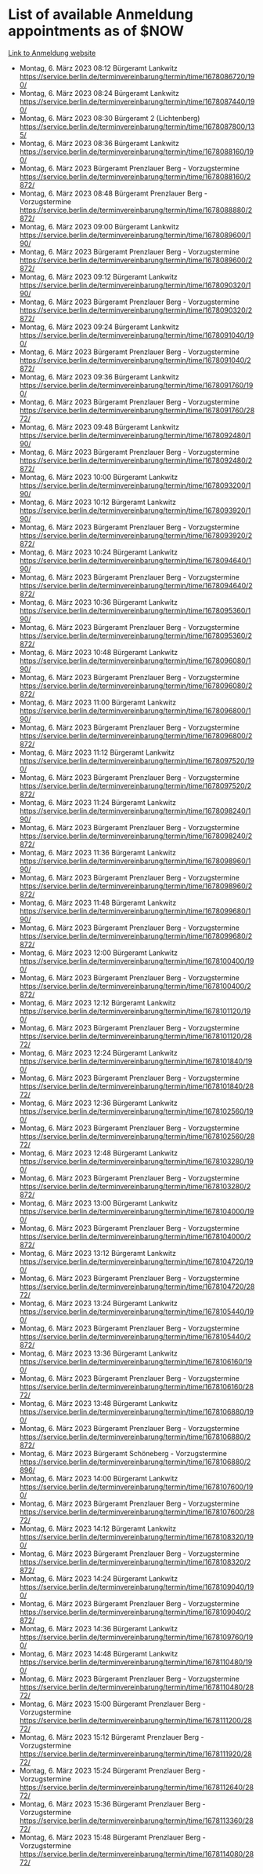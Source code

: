 # List of available Anmeldung appointments as of $NOW
[Link to Anmeldung website](https://service.berlin.de/terminvereinbarung/termin/tag.php?termin=1&anliegen[]=120686&dienstleisterlist=122210,122217,327316,122219,327312,122227,327314,122231,327346,122243,327348,122254,122252,329742,122260,329745,122262,329748,122271,327278,122273,327274,122277,327276,330436,122280,327294,122282,327290,122284,327292,122291,327270,122285,327266,122286,327264,122296,327268,150230,329760,122297,327286,122294,327284,122312,329763,122314,329775,122304,327330,122311,327334,122309,327332,317869,122281,327352,122279,329772,122283,122276,327324,122274,327326,122267,329766,122246,327318,122251,327320,122257,327322,122208,327298,122226,327300&herkunft=http%3A%2F%2Fservice.berlin.de%2Fdienstleistung%2F120686%2F)
- Montag, 6. März 2023 08:12 Bürgeramt Lankwitz https://service.berlin.de/terminvereinbarung/termin/time/1678086720/190/
- Montag, 6. März 2023 08:24 Bürgeramt Lankwitz https://service.berlin.de/terminvereinbarung/termin/time/1678087440/190/
- Montag, 6. März 2023 08:30 Bürgeramt 2 (Lichtenberg) https://service.berlin.de/terminvereinbarung/termin/time/1678087800/135/
- Montag, 6. März 2023 08:36 Bürgeramt Lankwitz https://service.berlin.de/terminvereinbarung/termin/time/1678088160/190/
- Montag, 6. März 2023  Bürgeramt Prenzlauer Berg - Vorzugstermine https://service.berlin.de/terminvereinbarung/termin/time/1678088160/2872/
- Montag, 6. März 2023 08:48 Bürgeramt Prenzlauer Berg - Vorzugstermine https://service.berlin.de/terminvereinbarung/termin/time/1678088880/2872/
- Montag, 6. März 2023 09:00 Bürgeramt Lankwitz https://service.berlin.de/terminvereinbarung/termin/time/1678089600/190/
- Montag, 6. März 2023  Bürgeramt Prenzlauer Berg - Vorzugstermine https://service.berlin.de/terminvereinbarung/termin/time/1678089600/2872/
- Montag, 6. März 2023 09:12 Bürgeramt Lankwitz https://service.berlin.de/terminvereinbarung/termin/time/1678090320/190/
- Montag, 6. März 2023  Bürgeramt Prenzlauer Berg - Vorzugstermine https://service.berlin.de/terminvereinbarung/termin/time/1678090320/2872/
- Montag, 6. März 2023 09:24 Bürgeramt Lankwitz https://service.berlin.de/terminvereinbarung/termin/time/1678091040/190/
- Montag, 6. März 2023  Bürgeramt Prenzlauer Berg - Vorzugstermine https://service.berlin.de/terminvereinbarung/termin/time/1678091040/2872/
- Montag, 6. März 2023 09:36 Bürgeramt Lankwitz https://service.berlin.de/terminvereinbarung/termin/time/1678091760/190/
- Montag, 6. März 2023  Bürgeramt Prenzlauer Berg - Vorzugstermine https://service.berlin.de/terminvereinbarung/termin/time/1678091760/2872/
- Montag, 6. März 2023 09:48 Bürgeramt Lankwitz https://service.berlin.de/terminvereinbarung/termin/time/1678092480/190/
- Montag, 6. März 2023  Bürgeramt Prenzlauer Berg - Vorzugstermine https://service.berlin.de/terminvereinbarung/termin/time/1678092480/2872/
- Montag, 6. März 2023 10:00 Bürgeramt Lankwitz https://service.berlin.de/terminvereinbarung/termin/time/1678093200/190/
- Montag, 6. März 2023 10:12 Bürgeramt Lankwitz https://service.berlin.de/terminvereinbarung/termin/time/1678093920/190/
- Montag, 6. März 2023  Bürgeramt Prenzlauer Berg - Vorzugstermine https://service.berlin.de/terminvereinbarung/termin/time/1678093920/2872/
- Montag, 6. März 2023 10:24 Bürgeramt Lankwitz https://service.berlin.de/terminvereinbarung/termin/time/1678094640/190/
- Montag, 6. März 2023  Bürgeramt Prenzlauer Berg - Vorzugstermine https://service.berlin.de/terminvereinbarung/termin/time/1678094640/2872/
- Montag, 6. März 2023 10:36 Bürgeramt Lankwitz https://service.berlin.de/terminvereinbarung/termin/time/1678095360/190/
- Montag, 6. März 2023  Bürgeramt Prenzlauer Berg - Vorzugstermine https://service.berlin.de/terminvereinbarung/termin/time/1678095360/2872/
- Montag, 6. März 2023 10:48 Bürgeramt Lankwitz https://service.berlin.de/terminvereinbarung/termin/time/1678096080/190/
- Montag, 6. März 2023  Bürgeramt Prenzlauer Berg - Vorzugstermine https://service.berlin.de/terminvereinbarung/termin/time/1678096080/2872/
- Montag, 6. März 2023 11:00 Bürgeramt Lankwitz https://service.berlin.de/terminvereinbarung/termin/time/1678096800/190/
- Montag, 6. März 2023  Bürgeramt Prenzlauer Berg - Vorzugstermine https://service.berlin.de/terminvereinbarung/termin/time/1678096800/2872/
- Montag, 6. März 2023 11:12 Bürgeramt Lankwitz https://service.berlin.de/terminvereinbarung/termin/time/1678097520/190/
- Montag, 6. März 2023  Bürgeramt Prenzlauer Berg - Vorzugstermine https://service.berlin.de/terminvereinbarung/termin/time/1678097520/2872/
- Montag, 6. März 2023 11:24 Bürgeramt Lankwitz https://service.berlin.de/terminvereinbarung/termin/time/1678098240/190/
- Montag, 6. März 2023  Bürgeramt Prenzlauer Berg - Vorzugstermine https://service.berlin.de/terminvereinbarung/termin/time/1678098240/2872/
- Montag, 6. März 2023 11:36 Bürgeramt Lankwitz https://service.berlin.de/terminvereinbarung/termin/time/1678098960/190/
- Montag, 6. März 2023  Bürgeramt Prenzlauer Berg - Vorzugstermine https://service.berlin.de/terminvereinbarung/termin/time/1678098960/2872/
- Montag, 6. März 2023 11:48 Bürgeramt Lankwitz https://service.berlin.de/terminvereinbarung/termin/time/1678099680/190/
- Montag, 6. März 2023  Bürgeramt Prenzlauer Berg - Vorzugstermine https://service.berlin.de/terminvereinbarung/termin/time/1678099680/2872/
- Montag, 6. März 2023 12:00 Bürgeramt Lankwitz https://service.berlin.de/terminvereinbarung/termin/time/1678100400/190/
- Montag, 6. März 2023  Bürgeramt Prenzlauer Berg - Vorzugstermine https://service.berlin.de/terminvereinbarung/termin/time/1678100400/2872/
- Montag, 6. März 2023 12:12 Bürgeramt Lankwitz https://service.berlin.de/terminvereinbarung/termin/time/1678101120/190/
- Montag, 6. März 2023  Bürgeramt Prenzlauer Berg - Vorzugstermine https://service.berlin.de/terminvereinbarung/termin/time/1678101120/2872/
- Montag, 6. März 2023 12:24 Bürgeramt Lankwitz https://service.berlin.de/terminvereinbarung/termin/time/1678101840/190/
- Montag, 6. März 2023  Bürgeramt Prenzlauer Berg - Vorzugstermine https://service.berlin.de/terminvereinbarung/termin/time/1678101840/2872/
- Montag, 6. März 2023 12:36 Bürgeramt Lankwitz https://service.berlin.de/terminvereinbarung/termin/time/1678102560/190/
- Montag, 6. März 2023  Bürgeramt Prenzlauer Berg - Vorzugstermine https://service.berlin.de/terminvereinbarung/termin/time/1678102560/2872/
- Montag, 6. März 2023 12:48 Bürgeramt Lankwitz https://service.berlin.de/terminvereinbarung/termin/time/1678103280/190/
- Montag, 6. März 2023  Bürgeramt Prenzlauer Berg - Vorzugstermine https://service.berlin.de/terminvereinbarung/termin/time/1678103280/2872/
- Montag, 6. März 2023 13:00 Bürgeramt Lankwitz https://service.berlin.de/terminvereinbarung/termin/time/1678104000/190/
- Montag, 6. März 2023  Bürgeramt Prenzlauer Berg - Vorzugstermine https://service.berlin.de/terminvereinbarung/termin/time/1678104000/2872/
- Montag, 6. März 2023 13:12 Bürgeramt Lankwitz https://service.berlin.de/terminvereinbarung/termin/time/1678104720/190/
- Montag, 6. März 2023  Bürgeramt Prenzlauer Berg - Vorzugstermine https://service.berlin.de/terminvereinbarung/termin/time/1678104720/2872/
- Montag, 6. März 2023 13:24 Bürgeramt Lankwitz https://service.berlin.de/terminvereinbarung/termin/time/1678105440/190/
- Montag, 6. März 2023  Bürgeramt Prenzlauer Berg - Vorzugstermine https://service.berlin.de/terminvereinbarung/termin/time/1678105440/2872/
- Montag, 6. März 2023 13:36 Bürgeramt Lankwitz https://service.berlin.de/terminvereinbarung/termin/time/1678106160/190/
- Montag, 6. März 2023  Bürgeramt Prenzlauer Berg - Vorzugstermine https://service.berlin.de/terminvereinbarung/termin/time/1678106160/2872/
- Montag, 6. März 2023 13:48 Bürgeramt Lankwitz https://service.berlin.de/terminvereinbarung/termin/time/1678106880/190/
- Montag, 6. März 2023  Bürgeramt Prenzlauer Berg - Vorzugstermine https://service.berlin.de/terminvereinbarung/termin/time/1678106880/2872/
- Montag, 6. März 2023  Bürgeramt Schöneberg - Vorzugstermine https://service.berlin.de/terminvereinbarung/termin/time/1678106880/2896/
- Montag, 6. März 2023 14:00 Bürgeramt Lankwitz https://service.berlin.de/terminvereinbarung/termin/time/1678107600/190/
- Montag, 6. März 2023  Bürgeramt Prenzlauer Berg - Vorzugstermine https://service.berlin.de/terminvereinbarung/termin/time/1678107600/2872/
- Montag, 6. März 2023 14:12 Bürgeramt Lankwitz https://service.berlin.de/terminvereinbarung/termin/time/1678108320/190/
- Montag, 6. März 2023  Bürgeramt Prenzlauer Berg - Vorzugstermine https://service.berlin.de/terminvereinbarung/termin/time/1678108320/2872/
- Montag, 6. März 2023 14:24 Bürgeramt Lankwitz https://service.berlin.de/terminvereinbarung/termin/time/1678109040/190/
- Montag, 6. März 2023  Bürgeramt Prenzlauer Berg - Vorzugstermine https://service.berlin.de/terminvereinbarung/termin/time/1678109040/2872/
- Montag, 6. März 2023 14:36 Bürgeramt Lankwitz https://service.berlin.de/terminvereinbarung/termin/time/1678109760/190/
- Montag, 6. März 2023 14:48 Bürgeramt Lankwitz https://service.berlin.de/terminvereinbarung/termin/time/1678110480/190/
- Montag, 6. März 2023  Bürgeramt Prenzlauer Berg - Vorzugstermine https://service.berlin.de/terminvereinbarung/termin/time/1678110480/2872/
- Montag, 6. März 2023 15:00 Bürgeramt Prenzlauer Berg - Vorzugstermine https://service.berlin.de/terminvereinbarung/termin/time/1678111200/2872/
- Montag, 6. März 2023 15:12 Bürgeramt Prenzlauer Berg - Vorzugstermine https://service.berlin.de/terminvereinbarung/termin/time/1678111920/2872/
- Montag, 6. März 2023 15:24 Bürgeramt Prenzlauer Berg - Vorzugstermine https://service.berlin.de/terminvereinbarung/termin/time/1678112640/2872/
- Montag, 6. März 2023 15:36 Bürgeramt Prenzlauer Berg - Vorzugstermine https://service.berlin.de/terminvereinbarung/termin/time/1678113360/2872/
- Montag, 6. März 2023 15:48 Bürgeramt Prenzlauer Berg - Vorzugstermine https://service.berlin.de/terminvereinbarung/termin/time/1678114080/2872/
